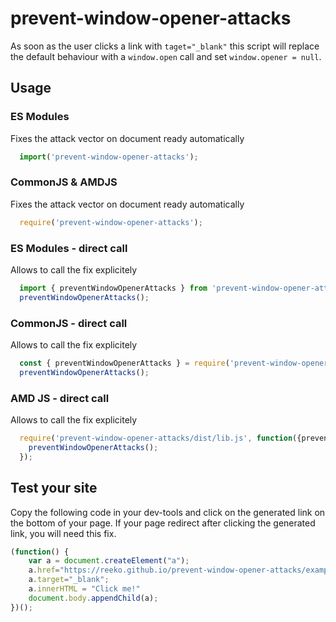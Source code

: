 # prevent-window-opener-attacks

As soon as the user clicks a link with `taget="_blank"` this script will replace the default behaviour with a `window.open` call and set `window.opener = null`.

## Usage

### ES Modules

Fixes the attack vector on document ready automatically

```js
  import('prevent-window-opener-attacks');
```

### CommonJS & AMDJS

Fixes the attack vector on document ready automatically

```js
  require('prevent-window-opener-attacks');
```

### ES Modules - direct call

Allows to call the fix explicitely

```js
  import { preventWindowOpenerAttacks } from 'prevent-window-opener-attacks/src/lib';
  preventWindowOpenerAttacks();
```

### CommonJS - direct call

Allows to call the fix explicitely

```js
  const { preventWindowOpenerAttacks } = require('prevent-window-opener-attacks/dist/lib.js');
  preventWindowOpenerAttacks();
```

### AMD JS - direct call

Allows to call the fix explicitely

```js
  require('prevent-window-opener-attacks/dist/lib.js', function({preventWindowOpenerAttacks}) {
  	preventWindowOpenerAttacks();
  });
```

## Test your site

Copy the following code in your dev-tools and click on the generated link on the bottom of your page. If your page redirect after clicking the generated link, you will need this fix.

```js
(function() {
	var a = document.createElement("a");
	a.href="https://reeko.github.io/prevent-window-opener-attacks/example/evil-page.html";
	a.target="_blank";
	a.innerHTML = "Click me!"
	document.body.appendChild(a);
})();
```
